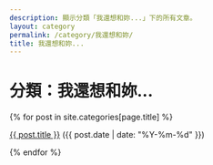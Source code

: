 ```yaml
---
description: 顯示分類「我還想和妳...」下的所有文章。
layout: category
permalink: /category/我還想和妳/
title: 我還想和妳...
---
```


<h1>分類：我還想和妳...</h1>

{% for post in site.categories[page.title] %}
  <p><a href="{{ post.url | relative_url }}">{{ post.title }}</a> ({{ post.date | date: "%Y-%m-%d" }})</p>
{% endfor %}
